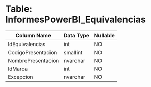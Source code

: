 # Table: InformesPowerBI_Equivalencias

| Column Name | Data Type | Nullable |
|-------------|-----------|----------|
| IdEquivalencias | int | NO |
| CodigoPresentacion | smallint | NO |
| NombrePresentacion | nvarchar | NO |
| IdMarca | int | NO |
| Excepcion | nvarchar | NO |
